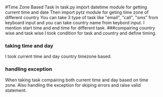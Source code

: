 #Time Zone Based Task
In task.py import datetime module for getting current time and date
Then import pytz module for geting time zone of different country
You can take 3 type of task like "email", "call", "sms" from keyboard input and you can take country name from keybord input.
I mention start time and end time for different task.
###compairing country wise and task wise
I took condition for task and country and define timing.

### taking time and day
I took current time and day country timezone based.

### handling exception
When taking task compairing both current time and day based on time zone.
Also handling the exception for skiping errors and raise valid statement.

